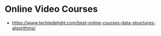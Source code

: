  # Online Video Courses
 * https://www.techiedelight.com/best-online-courses-data-structures-algorithms/
